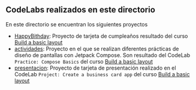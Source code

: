 ## CodeLabs realizados en este directorio ##
En este directorio se encuentran los siguientes proyectos
- [HappyBithday](/CL_2/HappyBirthday): Proyecto de tarjeta de cumpleaños resultado del curso [Build a basic layout](https://developer.android.com/courses/pathways/android-basics-compose-unit-1-pathway-3)
- [actividades](/CL_2/actividades): Proyecto en el que se realizan diferentes prácticas de diseño de pantallas con Jetpack Compose. Son resultado del CodeLab ``Practice: Compose Basics`` del curso [Build a basic layout](https://developer.android.com/courses/pathways/android-basics-compose-unit-1-pathway-3)
- [presentacion](/CL_2/presentacion): Proyecto de tarjeta de presentación realizado en el CodeLab ``Project: Create a business card app`` del curso [Build a basic layout](https://developer.android.com/courses/pathways/android-basics-compose-unit-1-pathway-3) 
